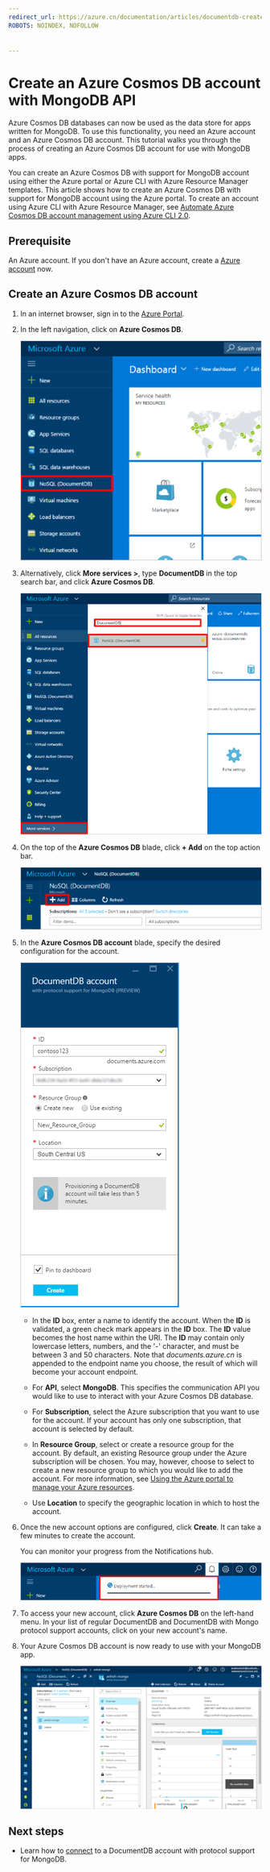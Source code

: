 ```yaml
---
redirect_url: https://azure.cn/documentation/articles/documentdb-create-account
ROBOTS: NOINDEX, NOFOLLOW


---
```


# Create an Azure Cosmos DB account with MongoDB API
Azure Cosmos DB databases can now be used as the data store for apps written for MongoDB. To use this functionality, you need an Azure account and an Azure Cosmos DB account. This tutorial walks you through the process of creating an Azure Cosmos DB account for use with MongoDB apps. 

You can create an Azure Cosmos DB with support for MongoDB account using either the Azure portal or Azure CLI with Azure Resource Manager templates. This article shows how to create an Azure Cosmos DB with support for MongoDB account using the Azure portal. To create an account using Azure CLI with Azure Resource Manager, see [Automate Azure Cosmos DB account management using Azure CLI 2.0](documentdb-automation-resource-manager-cli.md).

## Prerequisite
An Azure account. If you don't have an Azure account, create a [Azure account](http://www.azure.cn/pricing/1rmb-trial/) now.
## Create an Azure Cosmos DB account

1. In an internet browser, sign in to the [Azure Portal](https://portal.azure.cn).
2. In the left navigation, click on **Azure Cosmos DB**.

    ![Screen shot of the Portal left navigation, highlighting DocumentDB NoSQL entry](./media/documentdb-create-mongodb-account/portalleftnav.png)

3. Alternatively, click **More services >**, type **DocumentDB** in the top search bar, and click **Azure Cosmos DB**.

    ![Screen shot of the More services blade, searching for DocumentDB NoSQL entry](./media/documentdb-create-mongodb-account/more-services-search.PNG)

4. On the top of the **Azure Cosmos DB** blade, click **+ Add** on the top action bar.

    ![Screen shot of the Add button on the Cosmos DB resource blade](./media/documentdb-create-mongodb-account/add-documentdb-account.png)

5. In the **Azure Cosmos DB account** blade, specify the desired configuration for the account.

   ![Screen shot of the New Azure Cosmos DB with protocol support for MongoDB blade](./media/documentdb-create-mongodb-account/create-documentdb-mongodb-account.PNG)

    - In the **ID** box, enter a name to identify the account.  When the **ID** is validated, a green check mark appears in the **ID** box. The **ID** value becomes the host name within the URI. The **ID** may contain only lowercase letters, numbers, and the '-' character, and must be between 3 and 50 characters. Note that *documents.azure.cn* is appended to the endpoint name you choose, the result of which will become your account endpoint.

    - For **API**, select **MongoDB**. This specifies the communication API you would like to use to interact with your Azure Cosmos DB database.

    - For **Subscription**, select the Azure subscription that you want to use for the account. If your account has only one subscription, that account is selected by default.

    - In **Resource Group**, select or create a resource group for the account.  By default, an existing Resource group under the Azure subscription will be chosen.  You may, however, choose to select to create a new resource group to which you would like to add the account. For more information, see [Using the Azure portal to manage your Azure resources](../azure-resource-manager/resource-group-portal.md).

    - Use **Location** to specify the geographic location in which to host the account.

6. Once the new account options are configured, click **Create**.  It can take a few minutes to create the account.

   You can monitor your progress from the Notifications hub.  

   ![Screen shot of the Notifications hub, showing that the Azure Cosmos DB account is being created](./media/documentdb-create-mongodb-account/create-documentdb-mongodb-deployment-status.png)  

7. To access your new account, click **Azure Cosmos DB** on the left-hand menu. In your list of regular DocumentDB and DocumentDB with Mongo protocol support accounts, click on your new account's name.
8. Your Azure Cosmos DB account is now ready to use with your MongoDB app.

   ![Screen shot of the default account blade](./media/documentdb-create-mongodb-account/defaultaccountblade.png)

## Next steps
- Learn how to [connect](documentdb-connect-mongodb-account.md) to a DocumentDB account with protocol support for MongoDB.

